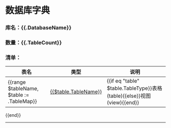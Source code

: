 # 数据库字典

### 库名：{{.DatabaseName}}

### 数量：{{.TableCount}}

### 清单：

| 表名                                        | 类型 | 说明                                                                   |
|-------------------------------------------|----|----------------------------------------------------------------------|
 {{range $tableName, $table := .TableMap}} | [{{$table.TableName}}](#名称：{{$table.TableName}}) | {{if eq "table" $table.TableType}}表格 (table){{else}}视图 (view){{end}} | {{if $table.Comment}}{{$table.Comment}}{{else}}-{{end}} |
{{end}}

----------

